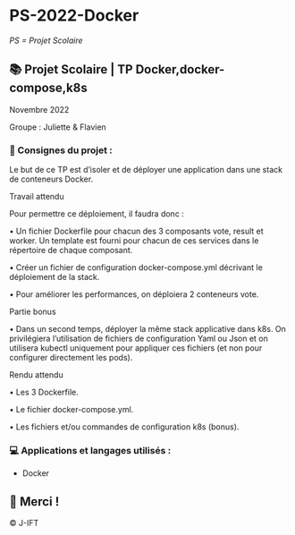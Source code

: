 # PS-2022-Docker

*PS = Projet Scolaire*

## 📚 Projet Scolaire | TP Docker,docker-compose,k8s

Novembre 2022

Groupe : Juliette & Flavien

### 📌 Consignes du projet :

Le but de ce TP est d’isoler et de déployer une application dans une stack de conteneurs Docker.

Travail attendu

Pour permettre ce déploiement, il faudra donc :

• Un fichier Dockerfile pour chacun des 3 composants vote, result et worker. Un template est fourni pour chacun de ces services dans le répertoire de chaque composant.

• Créer un fichier de configuration docker-compose.yml décrivant le déploiement de la stack.

• Pour améliorer les performances, on déploiera 2 conteneurs vote.

Partie bonus

• Dans un second temps, déployer la même stack applicative dans k8s. On privilégiera l’utilisation de fichiers de configuration Yaml ou Json et on utilisera kubectl uniquement pour appliquer ces fichiers (et non pour configurer directement les pods).

Rendu attendu

• Les 3 Dockerfile.

• Le fichier docker-compose.yml.

• Les fichiers et/ou commandes de configuration k8s (bonus).


### 💻 Applications et langages utilisés :

+ Docker



## 🌸 Merci !
© J-IFT
